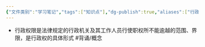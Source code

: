 ```yaml
---
{"文件类别":"学习笔记","tags":["知识点"],"dg-publish":true,"aliases":["行政权力范围"],"permalink":"/学习笔记studyup/知识点cheese/行政权限/","dgPassFrontmatter":true,"noteIcon":"","created":"2024-09-12T15:48:15.962+08:00","updated":"2024-09-12T15:49:14.561+08:00"}
---
```


- 行政权限是法律规定的行政机关及其工作人员行使职权所不能逾越的范围、界限，是行政权的具体形式 #背诵/概念 